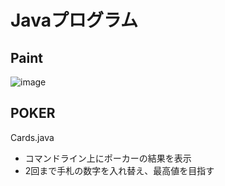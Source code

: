 # Javaプログラム

## Paint
![image](https://user-images.githubusercontent.com/52097096/147899540-7798450a-892a-4372-9d15-fdd68baaaa15.png)


## POKER

Cards.java

- コマンドライン上にポーカーの結果を表示
- 2回まで手札の数字を入れ替え、最高値を目指す
